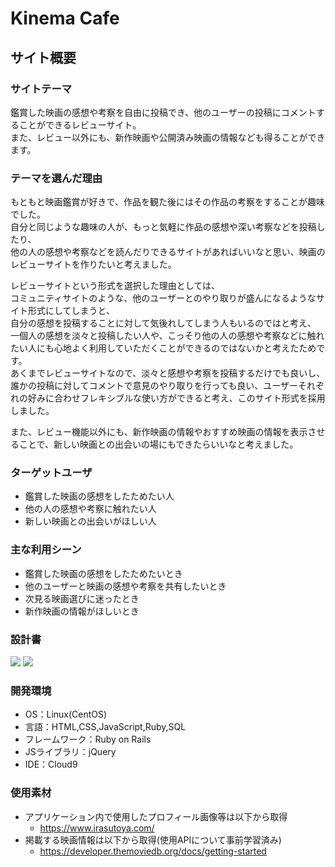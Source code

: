 # Kinema Cafe

## サイト概要
### サイトテーマ
鑑賞した映画の感想や考察を自由に投稿でき、他のユーザーの投稿にコメントすることができるレビューサイト。<br >
また、レビュー以外にも、新作映画や公開済み映画の情報なども得ることができます。


### テーマを選んだ理由
もともと映画鑑賞が好きで、作品を観た後にはその作品の考察をすることが趣味でした。<br >
自分と同じような趣味の人が、もっと気軽に作品の感想や深い考察などを投稿したり、<br >
他の人の感想や考察などを読んだりできるサイトがあればいいなと思い、映画のレビューサイトを作りたいと考えました。

レビューサイトという形式を選択した理由としては、<br >
コミュニティサイトのような、他のユーザーとのやり取りが盛んになるようなサイト形式にしてしまうと、<br >
自分の感想を投稿することに対して気後れしてしまう人もいるのではと考え、<br >
一個人の感想を淡々と投稿したい人や、こっそり他の人の感想や考察などに触れたい人にも心地よく利用していただくことができるのではないかと考えたためです。<br >
あくまでレビューサイトなので、淡々と感想や考察を投稿するだけでも良いし、誰かの投稿に対してコメントで意見のやり取りを行っても良い、ユーザーそれぞれの好みに合わせフレキシブルな使い方ができると考え、このサイト形式を採用しました。

また、レビュー機能以外にも、新作映画の情報やおすすめ映画の情報を表示させることで、新しい映画との出会いの場にもできたらいいなと考えました。


### ターゲットユーザ
- 鑑賞した映画の感想をしたためたい人
- 他の人の感想や考察に触れたい人
- 新しい映画との出会いがほしい人


### 主な利用シーン
- 鑑賞した映画の感想をしたためたいとき
- 他のユーザーと映画の感想や考察を共有したいとき
- 次見る映画選びに迷ったとき
- 新作映画の情報がほしいとき


### 設計書
<img src="https://github.com/okuraayno/kinema_cafe/assets/158453026/319c1696-5332-47cc-a518-c41b7d4964bd">

<img src="https://github.com/okuraayno/kinema_cafe/assets/158453026/bb55b1ff-2dac-4390-8139-fdf38c7496bd">


### 開発環境
- OS：Linux(CentOS)
- 言語：HTML,CSS,JavaScript,Ruby,SQL
- フレームワーク：Ruby on Rails
- JSライブラリ：jQuery
- IDE：Cloud9


### 使用素材
- アプリケーション内で使用したプロフィール画像等は以下から取得
  - https://www.irasutoya.com/ 
- 掲載する映画情報は以下から取得(使用APIについて事前学習済み)
  - https://developer.themoviedb.org/docs/getting-started
